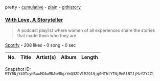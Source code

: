 pretty - [cumulative](/playlists/cumulative/37i9dQZF1DWSqkyNSQUvSz.md) - [plain](/playlists/plain/37i9dQZF1DWSqkyNSQUvSz) - [githistory](https://github.githistory.xyz/mackorone/spotify-playlist-archive/blob/main/playlists/plain/37i9dQZF1DWSqkyNSQUvSz)

### [With Love, A Storyteller](https://open.spotify.com/playlist/37i9dQZF1DWSqkyNSQUvSz)

> A podcast playlist where women of all experiences share the stories that made them who they are.

[Spotify](https://open.spotify.com/user/spotify) - 208 likes - 0 song - 0 sec

| No. | Title | Artist(s) | Album | Length |
|---|---|---|---|---|

Snapshot ID: `MTY0NjY4OTcyNSwwMDAwMDAwMDgzYmQ3ZDVlM2Q1Njg0NThlYTNjMmRlNTJjMzY2Y2Zl`
